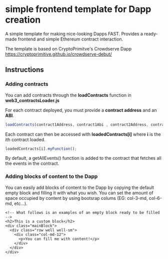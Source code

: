 # simple frontend template for Dapp creation
A simple template for making nice-looking Dapps FAST.
Provides a ready-made frontend and simple Ethereum contract interaction.

The template is based on CryptoPrimitve's Crowdserve Dapp https://cryptoprimitive.github.io/crowdserve-debut/

## Instructions

### Adding contracts

You can add contracts through the **loadContracts** function in **web3_contractsLoader.js**

For each contract deployed, you must provide a **contract address** and an **ABI**.

```javascript
loadContracts(contract1Address, contract1Abi , contract2Address, contract2Abi, etc...);
```

Each contract can then be accessed with **loadedContracts[i]** where **i** is the ith contract loaded.

```javascript
loadedContracts[i].myFunction();
```

By default, a getAllEvents() function is added to the contract that fetches all the events in the contract.


### Adding blocks of content to the Dapp

You can easily add blocks of content to the Dapp by copying the default empty block and filling it with what you wish. You can set the amount of space occupied by content by using bootsrap colums (EG: col-3-md, col-6-md, etc...).

```
<!-- What follows is an examples of an empty block ready to be filled  -->
<h2>This is a custom block</h2>
<div class="mainBlock">
  <div class="row well well-sm">
    <div class="col-md-12">
      <p>You can fill me with content!</p>
    </div>
  </div>
</div>
```
